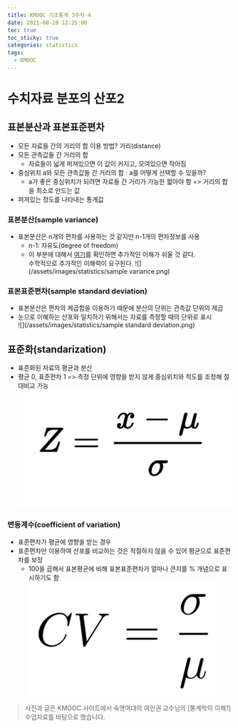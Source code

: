 ```yaml
---
title: KMOOC 기초통계 3주차-4
date: 2021-08-20 12:25:00
toc: true
toc_sticky: true
categories: statistics
tags:
  - KMOOC
---
```


# 수치자료 분포의 산포2

## 표본분산과 표본표준편차
- 모든 자료들 간의 거리의 합 이용 방법? 거리(distance)
- 모든 관측값들 간 거리의 합
  - 자료들이 넓게 퍼져있으면 이 값이 커지고, 모여있으면 작아짐
- 중심위치 a와 모든 관측값들 간 거리의 합 : a를 어떻게 선택할 수 있을까?
  - a가 좋은 중심위치가 되려면 자료들 간 거리가 가능한 짧아야 함
  => 거리의 합을 최소로 만드는 값
- 퍼져있는 정도를 나타내는 통계값

### 표본분산(sample variance)
- 표본분산은 n개의 편차를 사용하는 것 같지만 n-1개의 편차정보를 사용  
  - n-1: 자유도(degree of freedom)
  - 이 부분에 대해서 [여기](https://m.blog.naver.com/sw4r/221021838997)를 확인하면 추가적인 이해가 쉬울 것 같다.   
  수학적으로 추가적인 이해력이 요구된다.
![](/assets/images/statistics/sample variance.png)

### 표본표준편차(sample standard deviation)
- 표본분산은 편차의 제곱합을 이용하기 때문에 분산의 단위는 관측값 단위의 제곱
- 눈으로 이해하는 산포와 일치하기 위해서는 자료를 측정할 때의 단위로 표시  
![](/assets/images/statistics/sample standard deviation.png)

## 표준화(standarization)
- 표준화된 자료의 평균과 분산
- 평균 0, 표준편차 1 => 측정 단위에 영향을 받지 않게 중심위치와 척도를 조정해 절대비교 가능  
![](/assets/images/statistics/standarization.png)

### 변동계수(coefficient of variation)
- 표준편차가 평균에 영향을 받는 경우
- 표준편차만 이용하여 산포를 비교하는 것은 적절하지 않을 수 있어 평균으로 표준편차를 보정
  - 100을 곱해서 표본평균에 비해 표본표준편차가 얼마나 큰지를 % 개념으로 표시하기도 함  
![](/assets/images/statistics/cv.png)

> 사진과 글은 KMOOC 사이트에서 숙명여대의 여인권 교수님의 [통계학의 이해1] 수업자료를 바탕으로 했습니다.  
